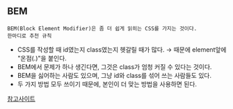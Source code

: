 ## BEM

    BEM(Block Element Modifier)은 좀 더 쉽게 읽히는 CSS를 가지는 것이다.
    한마디로 추천 규칙

- CSS를 작성할 때 id였는지 class였는지 헷갈릴 때가 많다. → 때문에 element앞에 "온점(.)"을 붙인다.
- BEM에서 문제가 하나 생긴다면, 그것은 class가 엄청 커질 수 있다는 것이다.
- BEM을 싫어하는 사람도 있으며, 그냥 id와 class를 섞어 쓰는 사람들도 있다.
- 두 가지 방법 모두 쓰이기 때문에, 본인이 더 맞는 방법을 사용하면 된다.

[참고사이트](https://nykim.work/15)
